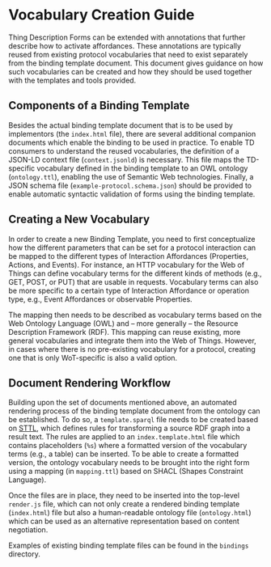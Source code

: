 # Vocabulary Creation Guide

Thing Description Forms can be extended with annotations that further describe how to activate affordances.
These annotations are typically reused from existing protocol vocabularies that need to exist separately from the binding template document.
This document gives guidance on how such vocabularies can be created and how they should be used together with the templates and tools provided.

## Components of a Binding Template

Besides the actual binding template document that is to be used by implementors
(the `index.html` file), there are several additional companion documents which
enable the binding to be used in practice.
To enable TD consumers to understand the reused vocabularies, the definition of a
JSON-LD context file (`context.jsonld`) is necessary.
This file maps the TD-specific vocabulary defined in the binding template to an
OWL ontology (`ontology.ttl`), enabling the use of Semantic Web technologies.
Finally, a JSON schema file (`example-protocol.schema.json`) should be provided
to enable automatic syntactic validation of forms using the binding template.

## Creating a New Vocabulary

In order to create a new Binding Template, you need to first conceptualize
how the different parameters that can be set for a protocol interaction can
be mapped to the different types of Interaction Affordances (Properties,
Actions, and Events).
For instance, an HTTP vocabulary for the Web of Things can define vocabulary
terms for the different kinds of methods (e.g., GET, POST, or PUT) that are
usable in requests.
Vocabulary terms can also be more specific to a certain type of Interaction
Affordance or operation type, e.g., Event Affordances or observable Properties.

The mapping then needs to be described as vocabulary terms based on the Web
Ontology Language (OWL) and – more generally – the Resource Description
Framework (RDF).
This mapping can reuse existing, more general vocabularies and integrate them
into the Web of Things.
However, in cases where there is no pre-existing vocabulary for a protocol,
creating one that is only WoT-specific is also a valid option.

<!-- TODO: Add examples -->

## Document Rendering Workflow

Building upon the set of documents mentioned above, an automated rendering
process of the binding template document from the ontology can be established.
To do so, a `template.sparql` file needs to be created based on
[STTL](https://ns.inria.fr/sparql-template/), which defines rules for
transforming a source RDF graph into a result text.
The rules are applied to an `index.template.html` file which contains
placeholders (`%s`) where a formatted version of the vocabulary terms
(e.g., a table) can be inserted.
To be able to create a formatted version, the ontology vocabulary needs to be brought
into the right form using a mapping (in `mapping.ttl`) based on SHACL
(Shapes Constraint Language).

Once the files are in place, they need to be inserted into the top-level
`render.js` file, which can not only create a rendered binding template
(`index.html`) file but also a human-readable ontology file (`ontology.html`)
which can be used as an alternative representation based on content negotiation.

Examples of existing binding template files can be found in the `bindings`
directory.
<!-- TODO: Expand template for binding templates -->
